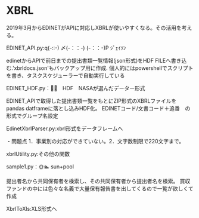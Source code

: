 # XBRL
2019年3月からEDINETがAPIに対応しXBRLが使いやすくなる。その活用を考える。

EDINET_API.py:q(-::-) 〆(-：：-) (-：：-)P ｼﾞｪｲｿﾝ

edinetからAPIで前日までの提出書類一覧情報(json形式)をHDF FILEへ書き込む.'xbrldocs.json'もバックアップ用に作成.
個人的にはpowershellでスクリプトを書き、タスクスケジューラーで自動実行している

EDINET_HDF.py：🌠🚀　HDF　NASAが選んだデーター形式

EDINET_APIで取得した提出書類一覧をもとにZIP形式のXBRLファイルをpandas datframeに落とし込みHDF化。
EDINETコード/文書コード＋追番　の形式でグループ名設定

EdinetXbrlParser.py:xbrl形式をデータフレームへ

・問題点
1．事業別の対応ができていない。2．文字数制限で220文字まで。

xbrlUtility.py:その他の関数

sample1.py：🌞🏊‍ sun+pool

提出者名から共同保有者を検索し、その共同保有者から提出者名を検索。
買収ファンドの中には色々な名義で大量保有報告書を出してくるので一覧が欲しくて作成

XbrlToXls:XLS形式へ
